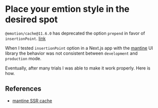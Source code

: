 # Place your emtion style in the desired spot

`@emotion/cache@11.6.0` has deprecated the option `prepend` in favor of `insertionPoint`. [link](https://newreleases.io/project/github/emotion-js/emotion/release/@emotion%2Fcache@11.6.0)

When I tested `insertionPoint` option in a Next.js app with the [mantine](https://mantine.dev/) UI library the behavior was not consistent between `development` and `production` mode.

Eventually, after many trials I was able to make it work properly. Here is how.

## References

- [mantine SSR cache](https://mantine.dev/guides/ssr/)
